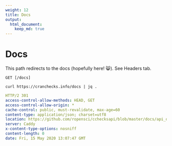 ```yaml
---
weight: 12
title: Docs
output: 
  html_document:
    keep_md: true
---
```




# Docs

This path redirects to the docs (hopefully here! :smile_cat:). See Headers tab.

`GET [/docs]`

```shell
curl https://cranchecks.info/docs | jq .
```
```yaml
HTTP/2 301 
access-control-allow-methods: HEAD, GET
access-control-allow-origin: *
cache-control: public, must-revalidate, max-age=60
content-type: application/json; charset=utf8
location: https://github.com/ropensci/cchecksapi/blob/master/docs/api_docs.md
server: Caddy
x-content-type-options: nosniff
content-length: 0
date: Fri, 15 May 2020 13:07:47 GMT

```
